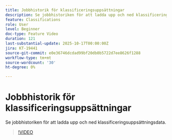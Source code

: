 ```yaml
---
title: Jobbhistorik för klassificeringsuppsättningar
description: Se jobbhistoriken för att ladda upp och ned klassificeringsuppsättningsdata.
feature: Classifications
role: User
level: Beginner
doc-type: Feature Video
duration: 121
last-substantial-update: 2025-10-17T00:00:00Z
jira: KT-19441
source-git-commit: e0e36746dcdad99bf20db0b5722d7ee8626f1288
workflow-type: tm+mt
source-wordcount: '30'
ht-degree: 0%

---
```



# Jobbhistorik för klassificeringsuppsättningar

Se jobbhistoriken för att ladda upp och ned klassificeringsuppsättningsdata.

>[!VIDEO](https://video.tv.adobe.com/v/3476025/?learn=on&enablevpops)
